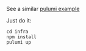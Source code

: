 See a similar [pulumi example](https://github.com/pulumi/examples/tree/master/gcp-ts-k8s-ruby-on-rails-postgresql)


Just do it:

```
cd infra
npm install
pulumi up
```
